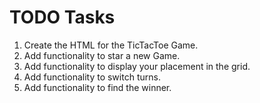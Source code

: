 # TODO Tasks

1. Create the HTML for the TicTacToe Game.
2. Add functionality to star a new Game.
3. Add functionality to display your placement in the grid.
4. Add functionality to switch turns.
5. Add functionality to find the winner. 
